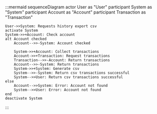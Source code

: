 :::mermaid
sequenceDiagram
    actor User as "User"
    participant System as "System"
    participant Account as "Account"
    participant Transaction as "Transaction"

    User->>System: Requests history export csv 
    activate System
    System->>+Account: Check account
    alt Account checked
        Account-->>-System: Account checked
        
        System->>+Account: Collect transactions
        Account->>+Transaction: Request transactions
        Transaction-->>-Account: Return transactions
        Account-->>-System: Return transactions 
        System->>+System: Generate csv
        System-->>-System: Return csv transactions successful
        System-->>User: Return csv transactions successful
    else
        Account-->>System: Error: Account not found
        System-->>User: Error: Account not found
    end
    deactivate System
:::